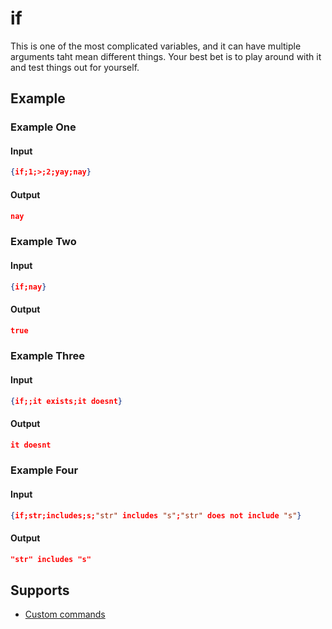 # if

This is one of the most complicated variables, and it can have multiple arguments taht mean different things. Your best bet is to play around with it and test things out for yourself.

## Example

### Example One

#### Input

```json
{if;1;>;2;yay;nay}
```

#### Output

```json
nay
```

### Example Two

#### Input

```json
{if;nay}
```

#### Output

```json
true
```

### Example Three

#### Input

```json
{if;;it exists;it doesnt}
```

#### Output

```json
it doesnt
```

### Example Four

#### Input

```json
{if;str;includes;s;"str" includes "s";"str" does not include "s"}
```

#### Output

```json
"str" includes "s"
```

## Supports

* [Custom commands](/Modules/custom_commands/)
